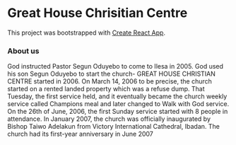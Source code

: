 # Great House Chrisitian Centre

This project was bootstrapped with [Create React App](https://github.com/facebook/create-react-app).


### About us

God instructed Pastor Segun Oduyebo to come to Ilesa in 2005. God used his son Segun Oduyebo to start the church- GREAT HOUSE CHRISTIAN CENTRE started in 2006. On March 14, 2006 to be precise, the church started on a rented landed property which was a refuse dump. That Tuesday, the first service held, and it eventually became the church weekly service called Champions meal and later changed to Walk with God service. On the 26th of June, 2006, the first Sunday service started with 8 people in attendance. In January 2007, the church was officially inaugurated by Bishop Taiwo Adelakun from Victory International Cathedral, Ibadan. The church had its first-year anniversary in June 2007

